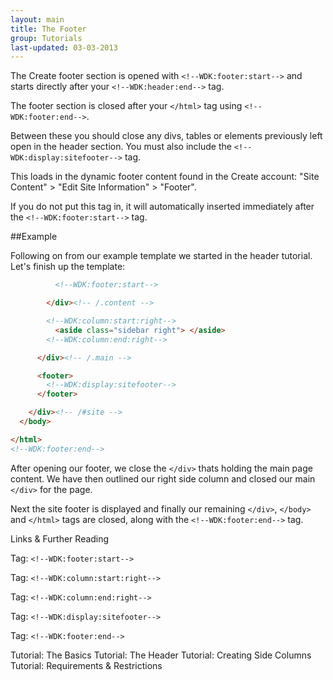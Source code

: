 ```yaml
---
layout: main
title: The Footer
group: Tutorials
last-updated: 03-03-2013
---
```



The Create footer section is opened with `<!--WDK:footer:start-->` and starts directly after your `<!--WDK:header:end-->` tag. 

The footer section is closed after your `</html>` tag using `<!--WDK:footer:end-->`.

Between these you should close any divs, tables or elements previously left open in the header section. You must also include the `<!--WDK:display:sitefooter-->` tag. 

This loads in the dynamic footer content found in the Create account: "Site Content" > "Edit Site Information" > "Footer". 

If you do not put this tag in, it will automatically inserted immediately after the `<!--WDK:footer:start-->` tag.

##Example

Following on from our example template we started in the header tutorial. Let's finish up the template:

```html
          <!--WDK:footer:start-->

        </div><!-- /.content -->

        <!--WDK:column:start:right-->
          <aside class="sidebar right"> </aside>
        <!--WDK:column:end:right-->

      </div><!-- /.main -->

      <footer>
        <!--WDK:display:sitefooter-->
      </footer>

    </div><!-- /#site -->
  </body>

</html>
<!--WDK:footer:end-->
```

After opening our footer, we close the `</div>` thats holding the main page content. We have then outlined our right side column and closed our main `</div>` for the page.

Next the site footer is displayed and finally our remaining `</div>`, `</body>` and `</html>` tags are closed, along with the `<!--WDK:footer:end-->` tag.

Links & Further Reading

Tag: `<!--WDK:footer:start-->`

Tag: `<!--WDK:column:start:right-->`

Tag: `<!--WDK:column:end:right-->`

Tag: `<!--WDK:display:sitefooter-->`

Tag: `<!--WDK:footer:end-->`

Tutorial: The Basics
Tutorial: The Header
Tutorial: Creating Side Columns
Tutorial: Requirements & Restrictions